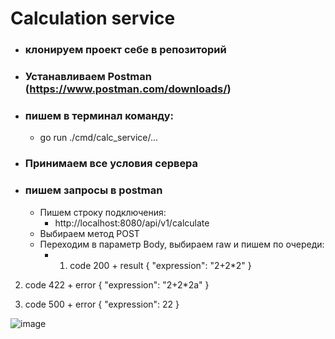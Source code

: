 # Calculation service

- ### клонируем проект себе в репозиторий
- ### Устанавливаем Postman (https://www.postman.com/downloads/)
- ### пишем в терминал команду: 
    - go run ./cmd/calc_service/...
- ### Принимаем все условия сервера
- ### пишем запросы в postman 
    - Пишем строку подключения:<br>
        - http://localhost:8080/api/v1/calculate
    - Выбираем метод POST
    - Переходим в параметр Body, выбираем raw и пишем по очереди:
        - 1. code 200 + result
        {
            "expression": "2+2*2"
        }

2. code 422 + error
{
    "expression": "2+2*2a"
}

3. code 500 + error
{
    "expression": 22
}

![image](https://github.com/user-attachments/assets/d3c14530-ee70-4ceb-9ae4-ff08fb07d524)
